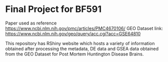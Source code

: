 # Final Project for BF591

Paper used as reference https://www.ncbi.nlm.nih.gov/pmc/articles/PMC4670106/
GEO Dataset link: https://www.ncbi.nlm.nih.gov/geo/query/acc.cgi?acc=GSE64810

This repository has RShiny website which hosts a variety of information obtained after processing the metadata, DE data and GSEA data obtained from the GEO Dataset for Post Mortem Huntington Disease Brains.
